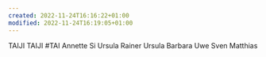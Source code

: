 ```yaml
---
created: 2022-11-24T16:16:22+01:00
modified: 2022-11-24T16:19:05+01:00
---
```


TAIJI
TAIJI #TAI
Annette
Si
Ursula Rainer
Ursula
Barbara
Uwe
Sven
Matthias
